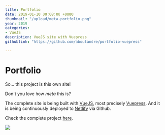 ```yaml
---
title: Portfolio
date: 2019-01-10 00:08:00 +0000
thumbnail: "/upload/meta-portfolio.png"
year: 2019
categories:
- VueJS
description: VueJS site with Vuepress
githublink: "https://github.com/aboutandre/portfolio-vuepress"

---
```

# Portfolio

So... this project is this own site!

Don't you love how _meta_ this is?

The complete site is being built with [VueJS](https://vuejs.org/), most precisely [Vuepress](https://vuepress.vuejs.org/). And it is being continuously deployed to [Netlify](http://netlify.com) via Github.

Check the complete project [here](https://github.com/aboutandre/portfolio-vuepress).

![](/upload/meta-portfolio.png)